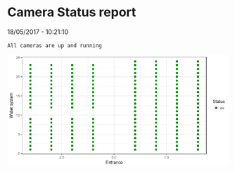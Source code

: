 Camera Status report
================
18/05/2017 - 10:21:10

    All cameras are up and running

![](camreport_files/figure-markdown_github/unnamed-chunk-2-1.png)
